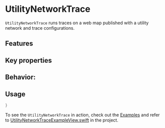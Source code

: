 # UtilityNetworkTrace

`UtilityNetworkTrace` runs traces on a web map published with a utility network and trace configurations.

## Features

## Key properties

## Behavior:

## Usage

```swift
}
```

To see the `UtilityNetworkTrace` in action, check out the [Examples](../../Examples) and refer to [UtilityNetworkTraceExampleView.swift](../../Examples/Examples/UtilityNetworkTraceExampleView.swift) in the project.
